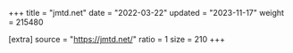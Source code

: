 +++
title = "jmtd.net"
date = "2022-03-22"
updated = "2023-11-17"
weight = 215480

[extra]
source = "https://jmtd.net/"
ratio = 1
size = 210
+++
